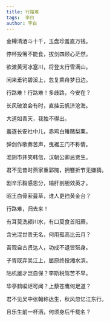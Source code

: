 ```yaml
---
title: 行路难 
tags:  李白
author: 李白
---
```


金樽清酒斗十千，玉盘珍羞直万钱。

停杯投箸不能食，拔剑四顾心茫然。

欲渡黄河冰塞川，将登太行雪满山。

闲来垂钓碧溪上，忽复乘舟梦日边。

行路难！行路难！多歧路，今安在？

长风破浪会有时，直挂云帆济沧海。

大道如青天，我独不得出。

羞逐长安社中儿，赤鸡白雉赌梨栗。

弹剑作歌奏苦声，曳裾王门不称情。

淮阴市井笑韩信，汉朝公卿忌贾生。

君不见昔时燕家重郭隗，拥簪折节无嫌猜。

剧辛乐毅感恩分，输肝剖胆效英才。

昭王白骨萦蔓草，谁人更扫黄金台？

行路难，归去来！

有耳莫洗颍川水，有口莫食首阳蕨。

含光混世贵无名，何用孤高比云月？

吾观自古贤达人，功成不退皆殒身。

子胥既弃吴江上，屈原终投湘水滨。

陆机雄才岂自保？李斯税驾苦不早。

华亭鹤唳讵可闻？上蔡苍鹰何足道？

君不见吴中张翰称达生，秋风忽忆江东行。

且乐生前一杯酒，何须身后千载名？
